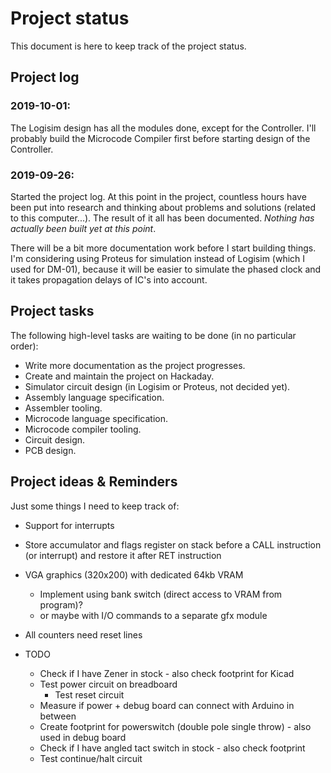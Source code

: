 # Project status

This document is here to keep track of the project status. 



## Project log

### 2019-10-01:

The Logisim design has all the modules done, except for the Controller. I'll probably build the Microcode Compiler first before starting design of the Controller.

### 2019-09-26:

Started the project log. At this point in the project, countless hours have been put into research and thinking about problems and solutions (related to this computer...). The result of it all has been documented. *Nothing has actually been built yet at this point*.

There will be a bit more documentation work before I start building things. I'm considering using Proteus for simulation instead of Logisim (which I used for DM-01), because it will be easier to simulate the phased clock and it takes propagation delays of IC's into account. 



## Project tasks

The following high-level tasks are waiting to be done (in no particular order):

- Write more documentation as the project progresses.
- Create and maintain the project on Hackaday.
- Simulator circuit design (in Logisim or Proteus, not decided yet).
- Assembly language specification.
- Assembler tooling.
- Microcode language specification.
- Microcode compiler tooling.
- Circuit design.
- PCB design.



## Project ideas & Reminders

Just some things I need to keep track of:

- Support for interrupts
- Store accumulator and flags register on stack before a CALL instruction (or interrupt) and restore it after RET instruction
- VGA graphics (320x200) with dedicated 64kb VRAM
  - Implement using bank switch (direct access to VRAM from program)?
  - or maybe with I/O commands to a separate gfx module
- All counters need reset lines
- TODO

  - Check if I have Zener in stock - also check footprint for Kicad
  - Test power circuit on breadboard
    - Test reset circuit
  - Measure if power + debug board can connect with Arduino in between
  - Create footprint for powerswitch (double pole single throw) - also used in debug board
  - Check if I have angled tact switch in stock - also check footprint
  - Test continue/halt circuit

